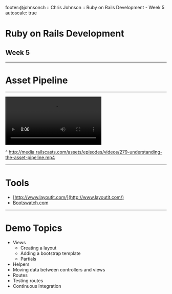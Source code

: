 footer:@johnsonch :: Chris Johnson :: Ruby on Rails Development - Week 5
autoscale: true

# Ruby on Rails Development
## Week 5

---
# Asset Pipeline

---

![fit](http://media.railscasts.com/assets/episodes/videos/279-understanding-the-asset-pipeline.mp4)

^ http://media.railscasts.com/assets/episodes/videos/279-understanding-the-asset-pipeline.mp4

---
# Tools
* [http://www.layoutit.com/](http://www.layoutit.com/)
* [Bootswatch.com](https://bootswatch.com/)

---
# Demo Topics

* Views
  * Creating a layout
  * Adding a bootstrap template
  * Partials
* Helpers
* Moving data between controllers and views
* Routes
* Testing routes
* Continuous Integration

